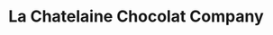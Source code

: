 ---
title: "La Chatelaine Chocolat Company"
url: /bozeman/la-chatelaine-chocolat-company/
shop: Süßwaren
---